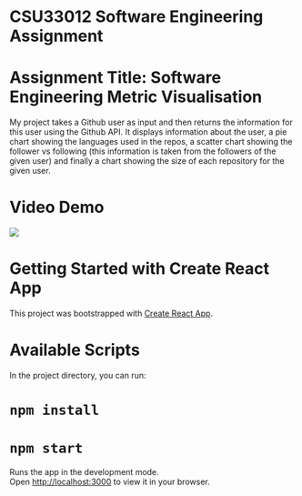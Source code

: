 # CSU33012 Software Engineering Assignment
# Assignment Title: Software Engineering Metric Visualisation

My project takes a Github user as input and then returns the information for this user using the Github 
API. It displays information about the user, a pie chart showing the languages used in the repos, a 
scatter chart showing the follower vs following (this information is taken from the followers of the 
given user) and finally a chart showing the size of each repository for the given user.


# Video Demo
![](https://github.com/emer289/GithubApiVis/blob/main/my-app/SWENG_pippy.gif)

# Getting Started with Create React App

This project was bootstrapped with [Create React App](https://github.com/facebook/create-react-app).

# Available Scripts

In the project directory, you can run:

# `npm install`
# `npm start`

Runs the app in the development mode.\
Open [http://localhost:3000](http://localhost:3000) to view it in your browser.






